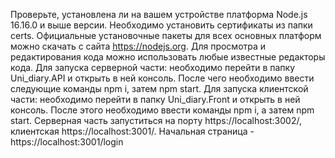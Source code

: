 Проверьте, установлена ли на вашем устройстве платформа Node.js 16.16.0 и выше версии. 
Необходимо установить сертификаты из папки certs.
Официальные установочные пакеты для всех основных платформ можно скачать с сайта https://nodejs.org. 
Для просмотра и редактирования кода можно использовать любые известные редакторы кода. Для запуска серверной части: необходимо перейти в папку Uni_diary.API и открыть в ней консоль. 
После чего необходимо ввести следующие команды npm i, затем npm start. 
Для запуска клиентской части: необходимо перейти в папку Uni_diary.Front и открыть в ней консоль. 
После этого необходимо ввести команды npm i, а затем npm start. Серверная часть запуститься на порту https://localhost:3002/, клиентская https://localhost:3001/.
Начальная страница - https://localhost:3001/login
